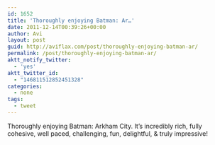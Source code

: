 ```yaml
---
id: 1652
title: 'Thoroughly enjoying Batman: Ar…'
date: 2011-12-14T00:39:26+00:00
author: Avi
layout: post
guid: http://aviflax.com/post/thoroughly-enjoying-batman-ar/
permalink: /post/thoroughly-enjoying-batman-ar/
aktt_notify_twitter:
  - 'yes'
aktt_twitter_id:
  - "146811512852451328"
categories:
  - none
tags:
  - tweet
---
```

Thoroughly enjoying Batman: Arkham City. It’s incredibly rich, fully cohesive, well paced, challenging, fun, delightful, & truly impressive!